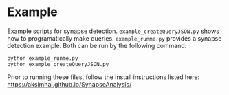 # Example

Example scripts for synapse detection.  `example_createQueryJSON.py` shows how to programatically make queries.  `example_runme.py` provides a synapse detection example. Both can be run by the following command:
 ```
 python example_runme.py
 python example_createQueryJSON.py
 ```

 Prior to running these files, follow the install instructions listed here: <https://aksimhal.github.io/SynapseAnalysis/>